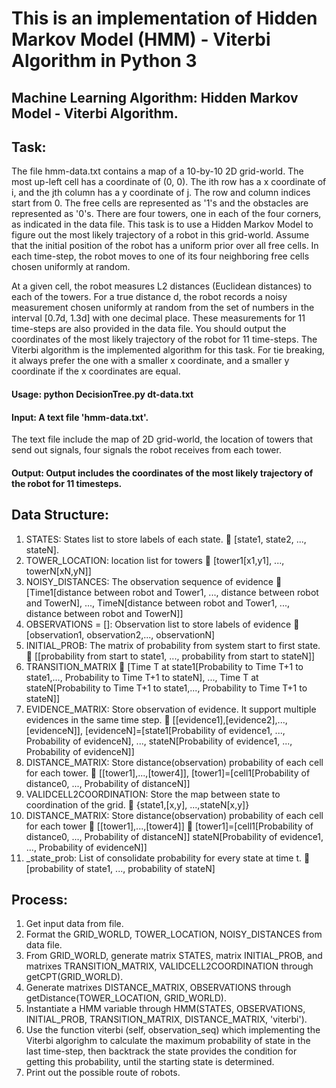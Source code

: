 # This is an implementation of Hidden Markov Model (HMM) - Viterbi Algorithm in Python 3

## Machine Learning Algorithm: Hidden Markov Model - Viterbi Algorithm.

## Task:
The file hmm-data.txt contains a map of a 10-by-10 2D grid-world. The most up-left cell has a coordinate of (0, 0). The ith row has a x coordinate of i, and the jth column has a y coordinate of j. The row and column indices start from 0. The free cells are represented as '1's and the obstacles are represented as '0's. There are four towers, one in each of the four corners, as indicated in the data file. This task is to use a Hidden Markov Model to figure out the most likely trajectory of a robot in this grid-world. Assume that the initial position of the robot has a uniform prior over all free cells. In each time-step, the robot moves to one of its four neighboring free cells chosen uniformly at random. 


At a given cell, the robot measures L2 distances (Euclidean distances) to each of the towers. For a true distance d, the robot records a noisy measurement chosen uniformly at random from the set of numbers in the interval [0.7d, 1.3d] with one decimal place. These measurements for 11 time-steps are also provided in the data file. You should output the coordinates of the most likely trajectory of the robot for 11 time-steps. The Viterbi algorithm is the implemented algorithm for this task. For tie breaking, it always prefer the one with a smaller x coordinate, and a smaller y coordinate if the x coordinates are equal.


#### Usage: python DecisionTree.py dt-data.txt	

#### Input: A text file 'hmm-data.txt'.
The text file include the map of 2D grid-world, the location of towers that send out signals, four signals the robot receives from each tower.

#### Output: Output includes the coordinates of the most likely trajectory of the robot for 11 timesteps.


## Data Structure:
  1. STATES: States list to store labels of each state.  [state1, state2, ..., stateN].
  2. TOWER_LOCATION: location list for towers  [tower1[x1,y1], ..., towerN[xN,yN]]
  3. NOISY_DISTANCES: The observation sequence of evidence  [Time1[distance between robot and Tower1, ..., distance between robot and TowerN], ..., TimeN[distance between robot and Tower1, ..., distance between robot and TowerN]]
  4. OBSERVATIONS = []: Observation list to store labels of evidence  [observation1, observation2,..., observationN]
  5. INITIAL_PROB: The matrix of probability from system start to first state.  [[probability from start to state1, ..., probability from start to stateN]]
  6. TRANSITION_MATRIX  [Time T at state1[Probability to Time T+1 to state1,..., Probability to Time T+1 to stateN], ..., Time T at stateN[Probability to Time T+1 to state1,..., Probability to Time T+1 to stateN]]
  7. EVIDENCE_MATRIX: Store observation of evidence. It support multiple evidences in the same time step.  [[evidence1],[evidence2],...,[evidenceN]], [evidenceN]=[state1[Probability of evidence1, ..., Probability of evidenceN], ..., stateN[Probability of evidence1, ..., Probability of evidenceN]]
  8. DISTANCE_MATRIX: Store distance(observation) probability of each cell for each tower.  [[tower1],...,[tower4]], [tower1]=[cell1[Probability of distance0, ..., Probability of distanceN]]
  9. VALIDCELL2COORDINATION: Store the map between state to coordination of the grid.  {state1,[x,y], ...,stateN[x,y]}
  10. DISTANCE_MATRIX: Store distance(observation) probability of each cell for each tower  [[tower1],...,[tower4]]  [tower1]=[cell1[Probability of distance0, ..., Probability of distanceN]] stateN[Probability of evidence1, ..., Probability of evidenceN]]
  11. _state_prob: List of consolidate probability for every state at time t.  [probability of state1, ..., probability of stateN]


## Process:
  1. Get input data from file. 
  2. Format the GRID_WORLD, TOWER_LOCATION, NOISY_DISTANCES from data file. 
  3. From GRID_WORLD, generate matrix STATES, matrix INITIAL_PROB, and matrixes TRANSITION_MATRIX, VALIDCELL2COORDINATION through getCPT(GRID_WORLD).
  4. Generate matrixes DISTANCE_MATRIX, OBSERVATIONS through getDistance(TOWER_LOCATION, GRID_WORLD).
  5. Instantiate a HMM variable through HMM(STATES, OBSERVATIONS, INITIAL_PROB, TRANSITION_MATRIX, DISTANCE_MATRIX, 'viterbi').
  6. Use the function viterbi (self, observation_seq) which implementing the Viterbi algorighm to calculate the maximum probability of state in the last time-step, then backtrack the state provides the condition for getting this probability, until the starting state is determined.
  7. Print out the possible route of robots.